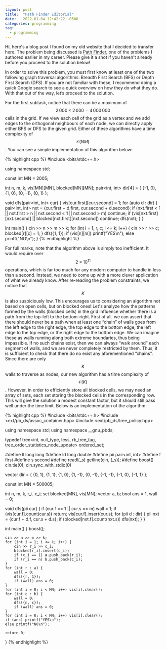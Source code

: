 ```yaml
---
layout: post
title:  "Path Finder Editorial"
date:   2022-01-04 12:42:22 -0500
categories: programming
tag:
  - programming
---
```

Hi, here's a blog post I found on my old website that I decided to transfer here. The problem being discussed is [Path Finder](https://dmoj.ca/problem/pathfind), one of the problems I authored earlier in my career. Please give it a shot if you haven't already before you proceed to the solution below!

In order to solve this problem, you must first know at least one of the two following graph traversal algorithms: Breadth First Search (BFS) or Depth First Search (DFS). If you are not familiar with these, I recommend doing a quick Google search to see a quick overview on how they do what they do. With that out of the way, let’s proceed to the solution.

For the first subtask, notice that there can be a maximum of $$2\,000 \times 2\,000 = 4\,000\,000$$ cells in the grid. If we view each cell of the grid as a vertex and we add edges to the orthogonal neighbours of each node, we can directly apply either BFS or DFS to the given grid. Either of these algorithms have a time complexity of $$\mathcal{O}(NM)$$. You can see a simple implementation of this algorithm below:

{% highlight cpp %}
#include <bits/stdc++.h>

using namespace std;

const int MN = 2005;

int n, m, k, vis[MN][MN], blocked[MN][MN];
pair<int, int> dir[4] = { {-1, 0}, {1, 0}, {0, -1}, {0, 1} };

void dfs(pair<int, int> cur) {
    vis[cur.first][cur.second] = 1;
    for (auto d : dir) {
        pair<int, int> nxt = {cur.first + d.first, cur.second + d.second};
        if (nxt.first < 1 || nxt.first > n || nxt.second < 1 || nxt.second > m) continue;
        if (vis[nxt.first][nxt.second] || blocked[nxt.first][nxt.second]) continue;
        dfs(nxt);
    }
}

int main() {
    cin >> n >> m >> k;
    for (int i = 1, r, c; i <= k; i++) {
        cin >> r >> c;
        blocked[r][c] = 1;
    }
    dfs({1, 1});
    if (vis[n][m]) printf("YES\n");
    else printf("NO\n");
}
{% endhighlight %}

For full marks, note that the algorithm above is simply too inefficient. It would require over $$2 \times 10^{11}$$ operations, which is far too much for any modern computer to handle in less than a second. Instead, we need to come up with a more clever application of what we already know. After re-reading the problem constraints, we notice that $$K$$ is also suspiciously low. This encourages us to considering an algorithm not based on open cells, but on blocked ones! Let's analyze how the patterns formed by the walls (blocked cells) in the grid influence whether there is a path from the top-left to the bottom-right. First of all, we can assert that there should never be a path when at least one “chain” of walls goes from the left edge to the right edge, the top edge to the bottom edge, the left edge to the top edge, or the right edge to the bottom edge. We can imagine these as walls running along both extreme boundaries, thus being impassible. If no such chains exist, then we can always “walk around” each segment of walls, and we are never completely restricted by them. Thus, it is sufficient to check that there do no exist any aforementioned “chains”. Since there are only $$K$$ walls to traverse as nodes, our new algorithm has a time complexity of $$\mathcal{O}(K)$$. However, in order to efficiently store all blocked cells, we may need an array of sets, each set storing the blocked cells in the corresponding row. This will give the solution a modest constant factor, but it should still pass well under the time limit. Below is an implementation of the algorithm:

{% highlight cpp %}
#include <bits/stdc++.h>
#include <ext/pb_ds/assoc_container.hpp>
#include <ext/pb_ds/tree_policy.hpp>

using namespace std;
using namespace __gnu_pbds;

typedef tree<int, null_type, less<int>, rb_tree_tag, tree_order_statistics_node_update> ordered_set;

#define ll long long
#define ld long double
#define pii pair<int, int>
#define f first
#define s second
#define readl(_s) getline(cin, (_s));
#define boost() cin.tie(0); cin.sync_with_stdio(0)

vector<pii> dir = { {0, 1}, {1, 1}, {1, 0}, {1, -1}, {0, -1}, {-1, -1}, {-1, 0}, {-1, 1} };

const int MN = 500005;

int n, m, k, r_i, c_i;
set<int> blocked[MN], vis[MN];
vector<int> a, b;
bool ans = 1, wall = 0;

void dfs(pii cur) {
    if (cur.f == 1 || cur.s == m) wall = 1;
    if (vis[cur.f].count(cur.s)) return;
    vis[cur.f].insert(cur.s);
    for (pii d : dir) {
        pii nxt = {cur.f + d.f, cur.s + d.s};
        if (blocked[nxt.f].count(nxt.s)) dfs(nxt);
    }
}

int main() {
    boost();

    cin >> n >> m >> k;
    for (int i = 1; i <= k; i++) {
        cin >> r_i >> c_i;
        blocked[r_i].insert(c_i);
        if (c_i == 1) a.push_back(r_i);
        if (r_i == n) b.push_back(c_i);
    }
    for (int r : a) {
        wall = 0;
        dfs({r, 1});
        if (wall) ans = 0;
    }
    for (int i = 0; i < MN; i++) vis[i].clear();
    for (int c : b) {
        wall = 0;
        dfs({n, c});
        if (wall) ans = 0;
    }
    for (int i = 0; i < MN; i++) vis[i].clear();
    if (ans) printf("YES\n");
    else printf("NO\n");

    return 0;
}
{% endhighlight %}
